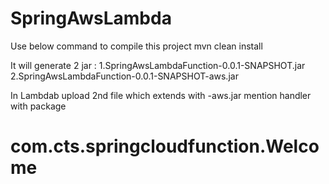 # SpringAwsLambda

Use below command to compile this project
mvn clean install

It will generate 2 jar :
1.SpringAwsLambdaFunction-0.0.1-SNAPSHOT.jar
2.SpringAwsLambdaFunction-0.0.1-SNAPSHOT-aws.jar

In Lambdab upload 2nd file which extends with -aws.jar
mention handler with package
# com.cts.springcloudfunction.Welcome
